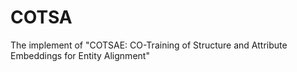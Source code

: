 # COTSA
The implement of "COTSAE: CO-Training of Structure and Attribute Embeddings for Entity Alignment"
